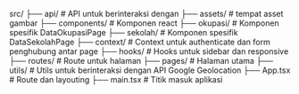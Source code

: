 src/
├── api/           # API untuk berinteraksi dengan 
├── assets/        # tempat asset gambar 
├── components/    # Komponen react 
    ├── okupasi/   # Komponen spesifik DataOkupasiPage 
    ├── sekolah/   # Komponen spesifik DataSekolahPage 
├── context/       # Context untuk authenticate dan form penghubung antar page
├── hooks/         # Hooks untuk sidebar dan responsive
├── routes/        # Route untuk halaman
├── pages/         # Halaman utama
├── utils/         # Utils untuk berinteraksi dengan API Google Geolocation
├── App.tsx        # Route dan layouting
├── main.tsx       # Titik masuk aplikasi
